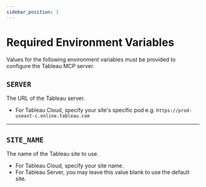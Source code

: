 ```yaml
---
sidebar_position: 1
---
```


# Required Environment Variables

Values for the following environment variables must be provided to configure the Tableau MCP server.

## `SERVER`

The URL of the Tableau server.

- For Tableau Cloud, specify your site's specific pod e.g.
  `https://prod-useast-c.online.tableau.com`

<hr />

## `SITE_NAME`

The name of the Tableau site to use.

- For Tableau Cloud, specify your site name.
- For Tableau Server, you may leave this value blank to use the default site.
